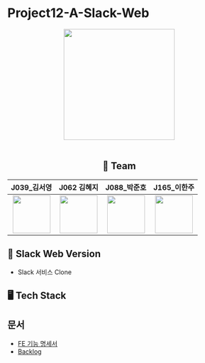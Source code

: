# Project12-A-Slack-Web

<div align="center">
<img src="https://cdn.pixabay.com/photo/2017/08/01/08/59/logo-2563719_960_720.jpg" width="" height="250"/>
<br />
<br />

## 👥 Team
| J039_김서영 | J062 김혜지 | J088_박준호 |J165_이한주 |
| :------: | :------: | :------: | :------: |
| <img width=85 src="https://ca.slack-edge.com/T019JFET9H7-U01A1NXHW5P-6ad3ec6e0275-512"> | <img width=85 src="https://ca.slack-edge.com/T019JFET9H7-U019PAHD2BV-c7785a9ef0f7-512">| <img width=85 src="https://ca.slack-edge.com/T019JFET9H7-U019P4W0YUA-41504186feaf-512"> |   <img width=85 src="https://ca.slack-edge.com/T019JFET9H7-U019VBGPEAG-c7259ab3d955-512"> |
</div>


## 📌 Slack Web Version
* Slack 서비스 Clone

## 🖥 Tech Stack




## 문서
- [FE 기능 명세서](https://docs.google.com/presentation/d/1fi3qxlIQIMb2RBOowvshsdAujtwnlJcHvdZBSS9jVLM/edit#slide=id.p)
- [Backlog](https://docs.google.com/presentation/d/1fi3qxlIQIMb2RBOowvshsdAujtwnlJcHvdZBSS9jVLM/edit#slide=id.p)
